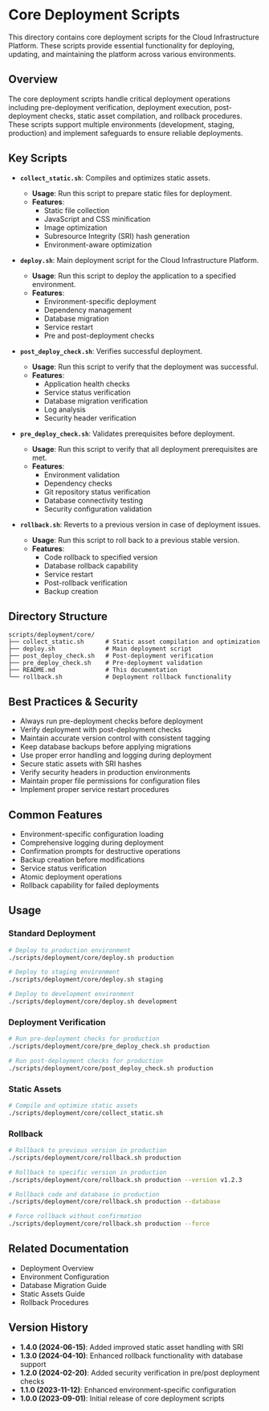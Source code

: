 # Core Deployment Scripts

This directory contains core deployment scripts for the Cloud Infrastructure Platform. These scripts provide essential functionality for deploying, updating, and maintaining the platform across various environments.

## Overview

The core deployment scripts handle critical deployment operations including pre-deployment verification, deployment execution, post-deployment checks, static asset compilation, and rollback procedures. These scripts support multiple environments (development, staging, production) and implement safeguards to ensure reliable deployments.

## Key Scripts

- **`collect_static.sh`**: Compiles and optimizes static assets.
  - **Usage**: Run this script to prepare static files for deployment.
  - **Features**:
    - Static file collection
    - JavaScript and CSS minification
    - Image optimization
    - Subresource Integrity (SRI) hash generation
    - Environment-aware optimization

- **`deploy.sh`**: Main deployment script for the Cloud Infrastructure Platform.
  - **Usage**: Run this script to deploy the application to a specified environment.
  - **Features**:
    - Environment-specific deployment
    - Dependency management
    - Database migration
    - Service restart
    - Pre and post-deployment checks

- **`post_deploy_check.sh`**: Verifies successful deployment.
  - **Usage**: Run this script to verify that the deployment was successful.
  - **Features**:
    - Application health checks
    - Service status verification
    - Database migration verification
    - Log analysis
    - Security header verification

- **`pre_deploy_check.sh`**: Validates prerequisites before deployment.
  - **Usage**: Run this script to verify that all deployment prerequisites are met.
  - **Features**:
    - Environment validation
    - Dependency checks
    - Git repository status verification
    - Database connectivity testing
    - Security configuration validation

- **`rollback.sh`**: Reverts to a previous version in case of deployment issues.
  - **Usage**: Run this script to roll back to a previous stable version.
  - **Features**:
    - Code rollback to specified version
    - Database rollback capability
    - Service restart
    - Post-rollback verification
    - Backup creation

## Directory Structure

```plaintext
scripts/deployment/core/
├── collect_static.sh      # Static asset compilation and optimization
├── deploy.sh              # Main deployment script
├── post_deploy_check.sh   # Post-deployment verification
├── pre_deploy_check.sh    # Pre-deployment validation
├── README.md              # This documentation
└── rollback.sh            # Deployment rollback functionality
```

## Best Practices & Security

- Always run pre-deployment checks before deployment
- Verify deployment with post-deployment checks
- Maintain accurate version control with consistent tagging
- Keep database backups before applying migrations
- Use proper error handling and logging during deployment
- Secure static assets with SRI hashes
- Verify security headers in production environments
- Maintain proper file permissions for configuration files
- Implement proper service restart procedures

## Common Features

- Environment-specific configuration loading
- Comprehensive logging during deployment
- Confirmation prompts for destructive operations
- Backup creation before modifications
- Service status verification
- Atomic deployment operations
- Rollback capability for failed deployments

## Usage

### Standard Deployment

```bash
# Deploy to production environment
./scripts/deployment/core/deploy.sh production

# Deploy to staging environment
./scripts/deployment/core/deploy.sh staging

# Deploy to development environment
./scripts/deployment/core/deploy.sh development
```

### Deployment Verification

```bash
# Run pre-deployment checks for production
./scripts/deployment/core/pre_deploy_check.sh production

# Run post-deployment checks for production
./scripts/deployment/core/post_deploy_check.sh production
```

### Static Assets

```bash
# Compile and optimize static assets
./scripts/deployment/core/collect_static.sh
```

### Rollback

```bash
# Rollback to previous version in production
./scripts/deployment/core/rollback.sh production

# Rollback to specific version in production
./scripts/deployment/core/rollback.sh production --version v1.2.3

# Rollback code and database in production
./scripts/deployment/core/rollback.sh production --database

# Force rollback without confirmation
./scripts/deployment/core/rollback.sh production --force
```

## Related Documentation

- Deployment Overview
- Environment Configuration
- Database Migration Guide
- Static Assets Guide
- Rollback Procedures

## Version History

- **1.4.0 (2024-06-15)**: Added improved static asset handling with SRI
- **1.3.0 (2024-04-10)**: Enhanced rollback functionality with database support
- **1.2.0 (2024-02-20)**: Added security verification in pre/post deployment checks
- **1.1.0 (2023-11-12)**: Enhanced environment-specific configuration
- **1.0.0 (2023-09-01)**: Initial release of core deployment scripts
